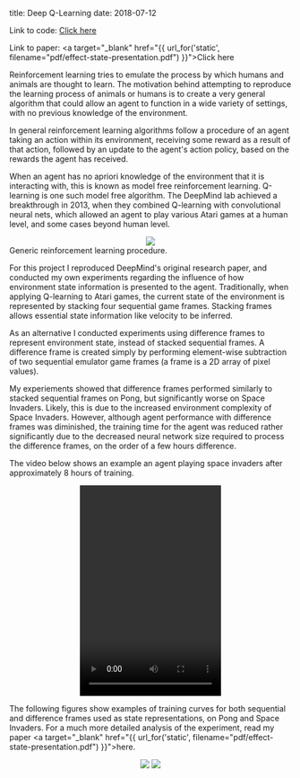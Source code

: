 title: Deep Q-Learning
date: 2018-07-12

Link to code: <a target="_blank" href="https://bitbucket.org/jsene/dqn-xpl/src/master/">Click here</a>

Link to paper: <a target="_blank" href="{{ url_for('static', filename="pdf/effect-state-presentation.pdf") }}">Click here</a>

Reinforcement learning tries to emulate the process by which humans and animals are thought to learn. The motivation behind attempting to reproduce the learning process of animals or humans is to create a very general algorithm that could allow an agent to function in a wide variety of settings, with no previous knowledge of the environment.

In general reinforcement learning algorithms follow a procedure of an agent taking an action within its 
environment, receiving some reward as a result of that action, followed by an update to the agent's action 
policy, based on the rewards the agent has received.

When an agent has no apriori knowledge of the environment that it is interacting with,
this is known as model free reinforcement learning. Q-learning is one such model
free algorithm. The DeepMind lab achieved a breakthrough in 2013, when they
combined Q-learning with convolutional neural nets, which allowed an agent to
play various Atari games at a human level, and some cases beyond human level.

<div class="img_row" style="text-align: center;">
    <img class="col-6" src="{{ url_for('static', filename="img/markov.png") }}">
</div>

<div class="col-12 caption">
    Generic reinforcement learning procedure.
</div>

For this project I reproduced DeepMind's original research paper, and
conducted my own experiments regarding the influence of how environment state information is
presented to the agent. Traditionally, when applying Q-learning to Atari games, the current state 
of the environment is represented by stacking four sequential game frames. Stacking frames allows
essential state information like velocity to be inferred. 

As an alternative I conducted experiments using difference frames to represent environment state, instead
of stacked sequential frames. A difference frame is created simply by performing element-wise 
subtraction of two sequential emulator game frames (a frame is a 2D array of pixel values).

My experiements showed that difference frames performed similarly to stacked sequential frames on Pong, but significantly worse on Space Invaders. Likely, this is due to the increased environment complexity of Space Invaders. However, although agent performance with difference frames was diminished, the training time for the agent was reduced rather significantly due to the decreased neural network size required to process the difference frames, on the order of a few hours difference.

The video below shows an example an agent playing space invaders after approximately 8 hours of training. 

<div class="img_row" style="text-align: center;">
    <video width="50%" height="375" autoplay="" loop="" controls>
        <source src="{{ url_for('static', filename="vid/space.mp4") }}" type="video/mp4">
        Your browser does not support the HTML5 video format.
    </video>
</div>

The following figures show examples of training curves for both sequential and difference frames used as state representations, on Pong and Space Invaders. For a much more detailed analysis of the experiment, read 
my paper <a target="_blank" href="{{ url_for('static', filename="pdf/effect-state-presentation.pdf") }}">here</a>.

<div class="img_row" style="text-align: center;">
    <img class="col-6" src="{{ url_for('static', filename="img/invaders_score.png") }}">
    <img class="col-6" src="{{ url_for('static', filename="img/pong_score.png") }}">
</div>